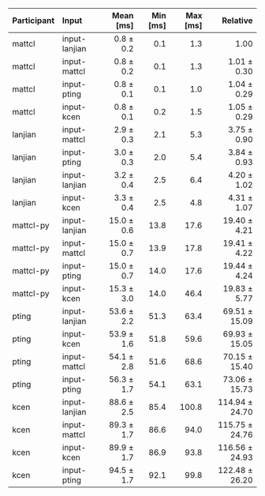 | Participant | Input | Mean [ms] | Min [ms] | Max [ms] | Relative |
|:---|:---|---:|---:|---:|---:|
| mattcl | input-lanjian | 0.8 ± 0.2 | 0.1 | 1.3 | 1.00 |
| mattcl | input-mattcl | 0.8 ± 0.2 | 0.1 | 1.3 | 1.01 ± 0.30 |
| mattcl | input-pting | 0.8 ± 0.1 | 0.1 | 1.0 | 1.04 ± 0.29 |
| mattcl | input-kcen | 0.8 ± 0.1 | 0.2 | 1.5 | 1.05 ± 0.29 |
| lanjian | input-mattcl | 2.9 ± 0.3 | 2.1 | 5.3 | 3.75 ± 0.90 |
| lanjian | input-pting | 3.0 ± 0.3 | 2.0 | 5.4 | 3.84 ± 0.93 |
| lanjian | input-lanjian | 3.2 ± 0.4 | 2.5 | 6.4 | 4.20 ± 1.02 |
| lanjian | input-kcen | 3.3 ± 0.4 | 2.5 | 4.8 | 4.31 ± 1.07 |
| mattcl-py | input-lanjian | 15.0 ± 0.6 | 13.8 | 17.6 | 19.40 ± 4.21 |
| mattcl-py | input-mattcl | 15.0 ± 0.7 | 13.9 | 17.8 | 19.41 ± 4.22 |
| mattcl-py | input-pting | 15.0 ± 0.7 | 14.0 | 17.6 | 19.44 ± 4.24 |
| mattcl-py | input-kcen | 15.3 ± 3.0 | 14.0 | 46.4 | 19.83 ± 5.77 |
| pting | input-lanjian | 53.6 ± 2.2 | 51.3 | 63.4 | 69.51 ± 15.09 |
| pting | input-kcen | 53.9 ± 1.6 | 51.8 | 59.6 | 69.93 ± 15.05 |
| pting | input-mattcl | 54.1 ± 2.8 | 51.6 | 68.6 | 70.15 ± 15.40 |
| pting | input-pting | 56.3 ± 1.7 | 54.1 | 63.1 | 73.06 ± 15.73 |
| kcen | input-lanjian | 88.6 ± 2.5 | 85.4 | 100.8 | 114.94 ± 24.70 |
| kcen | input-mattcl | 89.3 ± 1.7 | 86.6 | 94.0 | 115.75 ± 24.76 |
| kcen | input-kcen | 89.9 ± 1.7 | 86.9 | 93.8 | 116.56 ± 24.93 |
| kcen | input-pting | 94.5 ± 1.7 | 92.1 | 99.8 | 122.48 ± 26.20 |
